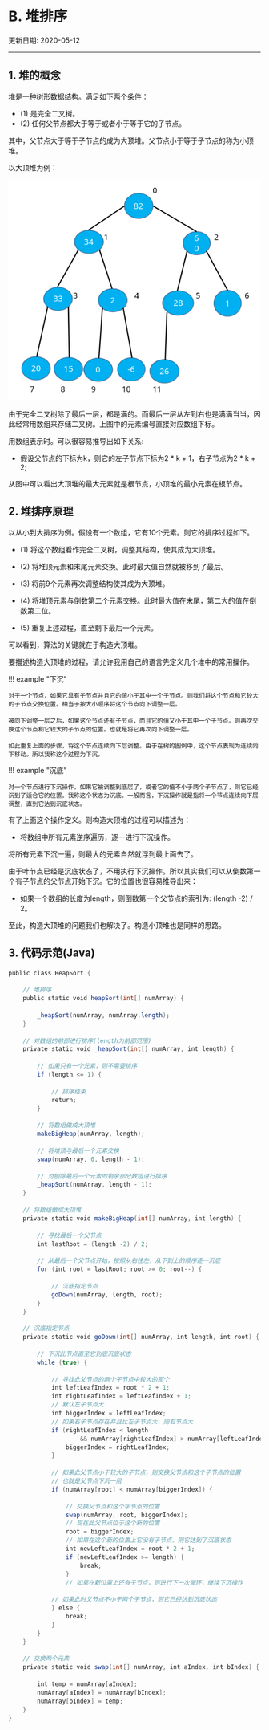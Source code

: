 # B. 堆排序

更新日期: 2020-05-12

----------------------------------------------

## 1.	堆的概念	
    
堆是一种树形数据结构。满足如下两个条件：	
    
- (1)	是完全二叉树。
- (2)	任何父节点都大于等于或者小于等于它的子节点。
    
其中，父节点大于等于子节点的成为大顶堆。父节点小于等于子节点的称为小顶堆。	
    
以大顶堆为例：	
    
![sort](S002.files/01.png)

由于完全二叉树除了最后一层，都是满的。而最后一层从左到右也是满满当当，因此经常用数组来存储二叉树。上图中的元素编号直接对应数组下标。	
    
用数组表示时。可以很容易推导出如下关系:	
    
- 假设父节点的下标为k，则它的左子节点下标为2 * k + 1，右子节点为2 * k + 2;
    
从图中可以看出大顶堆的最大元素就是根节点，小顶堆的最小元素在根节点。	
    
## 2.	堆排序原理	
    
以从小到大排序为例。假设有一个数组，它有10个元素。则它的排序过程如下。	
    
- (1)	将这个数组看作完全二叉树，调整其结构，使其成为大顶堆。
    
- (2)	将堆顶元素和末尾元素交换。此时最大值自然就被移到了最后。
    
- (3)	将前9个元素再次调整结构使其成为大顶堆。
    
- (4)	将堆顶元素与倒数第二个元素交换。此时最大值在末尾，第二大的值在倒数第二位。
    
- (5)	重复上述过程，直至剩下最后一个元素。
    
可以看到，算法的关键就在于构造大顶堆。	
    
要描述构造大顶堆的过程，请允许我用自己的语言先定义几个堆中的常用操作。	
    
!!! example "下沉"	
    
    对于一个节点，如果它具有子节点并且它的值小于其中一个子节点。则我们将这个节点和它较大的子节点交换位置。相当于按大小顺序将这个节点向下调整一层。
    
    被向下调整一层之后，如果这个节点还有子节点，而且它的值又小于其中一个子节点。则再次交换这个节点和它较大的子节点的位置。也就是将它再次向下调整一层。
    
    如此重复上面的步骤，将这个节点连续向下层调整。由于在树的图例中，这个节点表现为连续向下移动。所以我称这个过程为下沉。
    
!!! example "沉底"	
    
    对一个节点进行下沉操作，如果它被调整到底层了，或者它的值不小于两个子节点了，则它已经沉到了适合它的位置。我称这个状态为沉底。一般而言，下沉操作就是指将一个节点连续向下层调整，直到它达到沉底状态。
    
有了上面这个操作定义。则构造大顶堆的过程可以描述为：	
    
- 将数组中所有元素逆序遍历，逐一进行下沉操作。
    
将所有元素下沉一遍，则最大的元素自然就浮到最上面去了。	
    
由于叶节点已经是沉底状态了，不用执行下沉操作。所以其实我们可以从倒数第一个有子节点的父节点开始下沉。它的位置也很容易推导出来：	
    
- 如果一个数组的长度为length，则倒数第一个父节点的索引为: (length -2) / 2。
    
至此，构造大顶堆的问题我们也解决了。构造小顶堆也是同样的思路。	
    
## 3.	代码示范(Java)	
    
```java    
public class HeapSort {	
    
    // 堆排序	
    public static void heapSort(int[] numArray) {	
        	
        _heapSort(numArray, numArray.length);	
    }	
    
    // 对数组的前部进行排序(length为前部范围)	
    private static void _heapSort(int[] numArray, int length) {	
    
        // 如果只有一个元素，则不需要排序	
        if (length <= 1) {	
    
            // 排序结束	
            return;	
        }	
    
        // 将数组做成大顶堆	
        makeBigHeap(numArray, length);	
    
        // 将堆顶与最后一个元素交换	
        swap(numArray, 0, length - 1);	
    
        // 对刨除最后一个元素的剩余部分数组进行排序	
        _heapSort(numArray, length - 1);	
    }	
    
    // 将数组做成大顶堆	
    private static void makeBigHeap(int[] numArray, int length) {	
        	
        // 寻找最后一个父节点	
        int lastRoot = (length -2) / 2;	
    
        // 从最后一个父节点开始，按照从右往左，从下到上的顺序逐一沉底	
        for (int root = lastRoot; root >= 0; root--) {	
    
            // 沉底指定节点	
            goDown(numArray, length, root);	
        }	
    }	
    
    // 沉底指定节点	
    private static void goDown(int[] numArray, int length, int root) {	
        	
        // 下沉此节点直至它到底沉底状态	
        while (true) {	
    
            // 寻找此父节点的两个子节点中较大的那个	
            int leftLeafIndex = root * 2 + 1;	
            int rightLeafIndex = leftLeafIndex + 1;	
            // 默认左子节点大	
            int biggerIndex = leftLeafIndex;	
            // 如果右子节点存在并且比左子节点大，则右节点大	
            if (rightLeafIndex < length	
                    && numArray[rightLeafIndex] > numArray[leftLeafIndex]) {	
                biggerIndex = rightLeafIndex;	
            }	
            	
            // 如果此父节点小于较大的子节点，则交换父节点和这个子节点的位置	
            // 也就是父节点下沉一层	
            if (numArray[root] < numArray[biggerIndex]) {	
    
                // 交换父节点和这个字节点的位置	
                swap(numArray, root, biggerIndex);	
                // 现在此父节点位于这个新的位置	
                root = biggerIndex;	
                // 如果在这个新的位置上它没有子节点，则它达到了沉底状态	
                int newLeftLeafIndex = root * 2 + 1;	
                if (newLeftLeafIndex >= length) {	
                    break;	
                }	
                // 如果在新位置上还有子节点，则进行下一次循环，继续下沉操作	
    
            // 如果此时父节点不小于两个子节点，则它已经达到沉底状态	
            } else {	
                break;	
            }	
        }	
    }	
    
    // 交换两个元素	
    private static void swap(int[] numArray, int aIndex, int bIndex) {	
    
        int temp = numArray[aIndex];	
        numArray[aIndex] = numArray[bIndex];	
        numArray[bIndex] = temp;	
    }	
}	
```